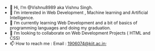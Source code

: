 - 👋 Hi, I’m @Vishnu8989 aka Vishnu Singh.
- 👀 I’m interested in Web Development , Machine learning and Artificial Intelligence.
- 🌱 I’m currently learning Web Development and a bit of basics of programming languages and doing my graduation.
- 💞️ I’m looking to collaborate on Web Development Projects ( HTML and CSS)
- 📫 How to reach me : Email : 1906074@kiit.ac.in;

<!---
Vishnu8989/Vishnu8989 is a ✨ special ✨ repository because its `README.md` (this file) appears on your GitHub profile.
You can click the Preview link to take a look at your changes.
--->
